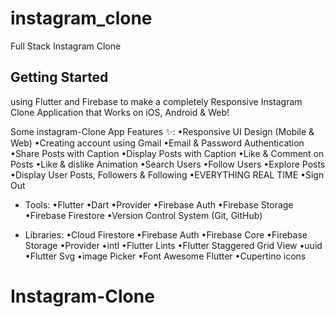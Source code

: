 # instagram_clone

Full Stack Instagram Clone 

## Getting Started

using Flutter and Firebase to make a completely Responsive Instagram Clone Application that Works on iOS, Android & Web!

Some instagram-Clone App Features ✨:
•Responsive UI Design (Mobile & Web)
•Creating account using Gmail
•Email & Password Authentication
•Share Posts with Caption
•Display Posts with Caption
•Like & Comment on Posts
•Like & dislike Animation
•Search Users
•Follow Users
•Explore Posts
•Display User Posts, Followers & Following
•EVERYTHING REAL TIME
•Sign Out

- Tools:
•Flutter
•Dart 
•Provider
•Firebase Auth
•Firebase Storage
•Firebase Firestore
•Version Control System (Git, GitHub)

- Libraries:
•Cloud Firestore
•Firebase Auth
•Firebase Core
•Firebase Storage
•Provider
•intl
•Flutter Lints
•Flutter Staggered Grid View
•uuid
•Flutter Svg
•image Picker
•Font Awesome Flutter
•Cupertino icons

# Instagram-Clone
